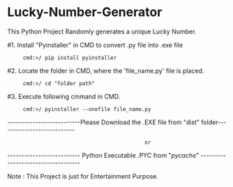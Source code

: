 # Lucky-Number-Generator
This Python Project Randomly generates a unique Lucky Number.


#1. Install "Pyinstaller" in CMD to convert .py file into .exe file
         
         cmd:>/ pip install pyinstaller

#2. Locate the folder in CMD, where the 'file_name.py' file is placed.
         
         cmd:>/ cd "folder path"

#3. Execute following cmmand in CMD.
         
         cmd:>/ pyinstaller --onefile file_name.py
          
--------------------------Please Download the .EXE file from "dist" folder---------------------------

                                                or

-------------------------- Python Executable .PYC from "_pycache_" -----------------------------------


Note : This Project is just for Entertainment Purpose.

